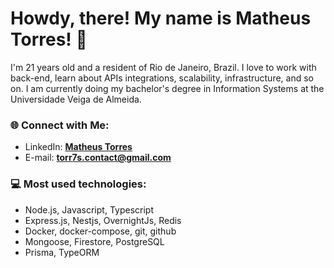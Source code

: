 # Howdy, there! My name is Matheus Torres! 👋

I'm 21 years old and a resident of Rio de Janeiro, Brazil. I love to work with back-end, learn about APIs integrations, scalability, infrastructure, and so on. I am currently doing my bachelor's degree in Information Systems at the Universidade Veiga de Almeida. 

### 🌐 Connect with Me:
- LinkedIn: **[Matheus Torres][linkedin]**
- E-mail: **torr7s.contact@gmail.com**

### 💻 Most used technologies:
- Node.js, Javascript, Typescript
- Express.js, Nestjs, OvernightJs, Redis
- Docker, docker-compose, git, github
- Mongoose, Firestore, PostgreSQL
- Prisma, TypeORM

[linkedin]: https://www.linkedin.com/in/torr7s/
[portfolio]: https://github.com/Torr7s?tab=repositories
